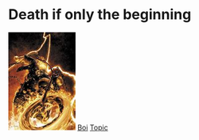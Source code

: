 # Death if only the beginning
![Bad Day](https://github.com/GonzoBFMC/GonzoBFMC.github.io/blob/master/th.jpg)
[Boi](GonzoBFMC.github.io/bio.html)
[Topic](GonzoBFMC.github.io/topic.html)
